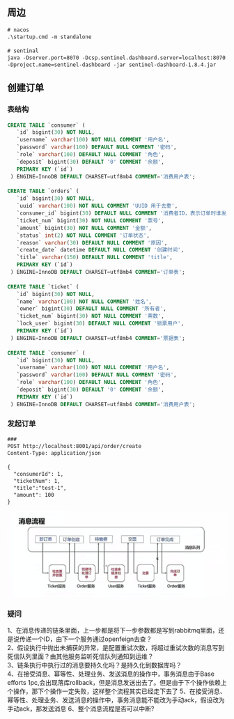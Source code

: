 ## 周边
``` shell
# nacos
.\startup.cmd -m standalone

# sentinal
java -Dserver.port=8070 -Dcsp.sentinel.dashboard.server=localhost:8070 -Dproject.name=sentinel-dashboard -jar sentinel-dashboard-1.8.4.jar
```

## 创建订单

### 表结构
``` sql
CREATE TABLE `consumer` (
   `id` bigint(30) NOT NULL,
   `username` varchar(100) NOT NULL COMMENT '用户名',
   `password` varchar(100) DEFAULT NULL COMMENT '密码',
   `role` varchar(100) DEFAULT NULL COMMENT '角色',
   `deposit` bigint(30) DEFAULT '0' COMMENT '余额',
   PRIMARY KEY (`id`)
 ) ENGINE=InnoDB DEFAULT CHARSET=utf8mb4 COMMENT='消费用户表';
 
CREATE TABLE `orders` (
   `id` bigint(30) NOT NULL,
   `uuid` varchar(100) NOT NULL COMMENT 'UUID 用于去重',
   `consumer_id` bigint(30) DEFAULT NULL COMMENT '消费者ID，表示订单时谁发起',
   `ticket_num` bigint(30) NOT NULL COMMENT '票号',
   `amount` bigint(30) NOT NULL COMMENT '金额',
   `status` int(2) NOT NULL COMMENT '订单状态',
   `reason` varchar(30) DEFAULT NULL COMMENT '原因',
   `create_date` datetime DEFAULT NULL COMMENT '创建时间',
   `title` varchar(150) DEFAULT NULL COMMENT 'title',
   PRIMARY KEY (`id`)
 ) ENGINE=InnoDB DEFAULT CHARSET=utf8mb4 COMMENT='订单表';
 
CREATE TABLE `ticket` (
   `id` bigint(30) NOT NULL,
   `name` varchar(100) NOT NULL COMMENT '姓名',
   `owner` bigint(30) DEFAULT NULL COMMENT '所有者',
   `ticket_num` bigint(30) NOT NULL COMMENT '票数',
   `lock_user` bigint(30) DEFAULT NULL COMMENT '锁票用户',
   PRIMARY KEY (`id`)
 ) ENGINE=InnoDB DEFAULT CHARSET=utf8mb4 COMMENT='票据表';

CREATE TABLE `consumer` (
   `id` bigint(30) NOT NULL,
   `username` varchar(100) NOT NULL COMMENT '用户名',
   `password` varchar(100) DEFAULT NULL COMMENT '密码',
   `role` varchar(100) DEFAULT NULL COMMENT '角色',
   `deposit` bigint(30) DEFAULT '0' COMMENT '余额',
   PRIMARY KEY (`id`)
 ) ENGINE=InnoDB DEFAULT CHARSET=utf8mb4 COMMENT='消费用户表';
```

### 发起订单
``` log
###
POST http://localhost:8001/api/order/create
Content-Type: application/json

{
  "consumerId": 1,
  "ticketNum": 1,
  "title":"test-1",
  "amount": 100
}
```

![](./img/正常流程.png)

### 疑问
1、在消息传递的链条里面，上一步都是将下一步参数都是写到rabbitmq里面，还是说传递一个ID，由下一个服务通过openfeign去查？  
2、假设执行中抛出未捕获的异常，是配置重试次数，将超过重试次数的消息写到死信队列里面？由其他服务监听死信队列通知到运维？  
3、链条执行中执行过的消息要持久化吗？是持久化到数据库吗？  
4、在接受消息、幂等性、处理业务、发送消息的操作中，事务消息由于Base efforts 1pc,会出现落库rollback，但是消息发送出去了。但是由于下个操作依赖上个操作，那下个操作一定失败，这样整个流程其实已经走下去了
5、在接受消息、幂等性、处理业务、发送消息的操作中，事务消息能不能改为手动ack，假设改为手动ack，那发送消息
6、整个消息流程是否可以中断?